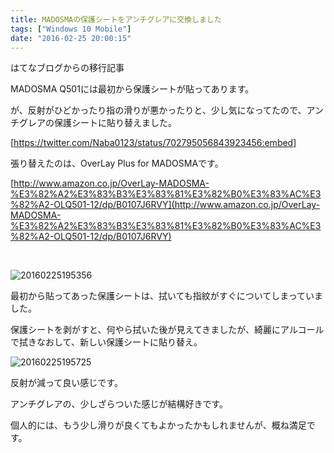 ```yaml
---
title: MADOSMAの保護シートをアンチグレアに交換しました
tags: ["Windows 10 Mobile"]
date: "2016-02-25 20:00:15"
---
```


<div class="alert info">
はてなブログからの移行記事
</div>

MADOSMA Q501には最初から保護シートが貼ってあります。

が、反射がひどかったり指の滑りが悪かったりと、少し気になってたので、アンチグレアの保護シートに貼り替えました。

[https://twitter.com/Naba0123/status/702795056843923456:embed]

張り替えたのは、OverLay Plus for MADOSMAです。

[http://www.amazon.co.jp/OverLay-MADOSMA-%E3%82%A2%E3%83%B3%E3%83%81%E3%82%B0%E3%83%AC%E3%82%A2-OLQ501-12/dp/B0107J6RVY](http://www.amazon.co.jp/OverLay-MADOSMA-%E3%82%A2%E3%83%B3%E3%83%81%E3%82%B0%E3%83%AC%E3%82%A2-OLQ501-12/dp/B0107J6RVY)

<br>

![20160225195356](20160225195356.png)

最初から貼ってあった保護シートは、拭いても指紋がすぐについてしまっていました。

保護シートを剥がすと、何やら拭いた後が見えてきましたが、綺麗にアルコールで拭きなおして、新しい保護シートに貼り替え。

![20160225195725](20160225195725.png)

反射が減って良い感じです。

アンチグレアの、少しざらついた感じが結構好きです。

個人的には、もう少し滑りが良くてもよかったかもしれませんが、概ね満足です。

<br>

